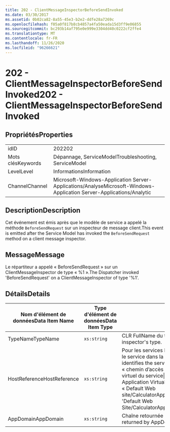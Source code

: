 ```yaml
---
title: 202 - ClientMessageInspectorBeforeSendInvoked
ms.date: 03/30/2017
ms.assetid: 0b02ca82-8a55-45e3-b2e2-ddfe28a7269c
ms.openlocfilehash: f05a0f817b8cb4857a4fa50eada15d3ff9e06855
ms.sourcegitcommit: bc293b14af795e0e999e3304dd40c0222cf2ffe4
ms.translationtype: MT
ms.contentlocale: fr-FR
ms.lasthandoff: 11/26/2020
ms.locfileid: "96266621"
---
```

# <a name="202---clientmessageinspectorbeforesendinvoked"></a><span data-ttu-id="c211b-102">202 - ClientMessageInspectorBeforeSendInvoked</span><span class="sxs-lookup"><span data-stu-id="c211b-102">202 - ClientMessageInspectorBeforeSendInvoked</span></span>

## <a name="properties"></a><span data-ttu-id="c211b-103">Propriétés</span><span class="sxs-lookup"><span data-stu-id="c211b-103">Properties</span></span>  
  
|||  
|-|-|  
|<span data-ttu-id="c211b-104">id</span><span class="sxs-lookup"><span data-stu-id="c211b-104">ID</span></span>|<span data-ttu-id="c211b-105">202</span><span class="sxs-lookup"><span data-stu-id="c211b-105">202</span></span>|  
|<span data-ttu-id="c211b-106">Mots clés</span><span class="sxs-lookup"><span data-stu-id="c211b-106">Keywords</span></span>|<span data-ttu-id="c211b-107">Dépannage, ServiceModel</span><span class="sxs-lookup"><span data-stu-id="c211b-107">Troubleshooting, ServiceModel</span></span>|  
|<span data-ttu-id="c211b-108">Level</span><span class="sxs-lookup"><span data-stu-id="c211b-108">Level</span></span>|<span data-ttu-id="c211b-109">Informations</span><span class="sxs-lookup"><span data-stu-id="c211b-109">Information</span></span>|  
|<span data-ttu-id="c211b-110">Channel</span><span class="sxs-lookup"><span data-stu-id="c211b-110">Channel</span></span>|<span data-ttu-id="c211b-111">Microsoft-Windows-Application Server-Applications/Analyse</span><span class="sxs-lookup"><span data-stu-id="c211b-111">Microsoft-Windows-Application Server-Applications/Analytic</span></span>|  
  
## <a name="description"></a><span data-ttu-id="c211b-112">Description</span><span class="sxs-lookup"><span data-stu-id="c211b-112">Description</span></span>  

 <span data-ttu-id="c211b-113">Cet événement est émis après que le modèle de service a appelé la méthode `BeforeSendRequest` sur un inspecteur de message client.</span><span class="sxs-lookup"><span data-stu-id="c211b-113">This event is emitted after the Service Model has invoked the `BeforeSendRequest` method on a client message inspector.</span></span>  
  
## <a name="message"></a><span data-ttu-id="c211b-114">Message</span><span class="sxs-lookup"><span data-stu-id="c211b-114">Message</span></span>  

 <span data-ttu-id="c211b-115">Le répartiteur a appelé « BeforeSendRequest » sur un ClientMessageInspector de type « %1 ».</span><span class="sxs-lookup"><span data-stu-id="c211b-115">The Dispatcher invoked 'BeforeSendRequest' on a ClientMessageInspector of type  '%1'.</span></span>  
  
## <a name="details"></a><span data-ttu-id="c211b-116">Détails</span><span class="sxs-lookup"><span data-stu-id="c211b-116">Details</span></span>  
  
|<span data-ttu-id="c211b-117">Nom d'élément de données</span><span class="sxs-lookup"><span data-stu-id="c211b-117">Data Item Name</span></span>|<span data-ttu-id="c211b-118">Type d'élément de données</span><span class="sxs-lookup"><span data-stu-id="c211b-118">Data Item Type</span></span>|<span data-ttu-id="c211b-119">Description</span><span class="sxs-lookup"><span data-stu-id="c211b-119">Description</span></span>|  
|--------------------|--------------------|-----------------|  
|<span data-ttu-id="c211b-120">TypeName</span><span class="sxs-lookup"><span data-stu-id="c211b-120">TypeName</span></span>|`xs:string`|<span data-ttu-id="c211b-121">CLR FullName du type d'inspecteur appelé.</span><span class="sxs-lookup"><span data-stu-id="c211b-121">The CLR FullName of the invoked inspector's type.</span></span>|  
|<span data-ttu-id="c211b-122">HostReference</span><span class="sxs-lookup"><span data-stu-id="c211b-122">HostReference</span></span>|`xs:string`|<span data-ttu-id="c211b-123">Pour les services hébergés par le Web, ce champ identifie de manière unique le service dans la hiérarchie Web.</span><span class="sxs-lookup"><span data-stu-id="c211b-123">For Web-hosted services, this field uniquely identifies the service in the Web hierarchy.</span></span> <span data-ttu-id="c211b-124">Son format est défini en tant que « chemin d’accès virtuel de l’application nom du site Web&#124;chemin d’accès virtuel du service&#124;ServiceName ».</span><span class="sxs-lookup"><span data-stu-id="c211b-124">Its format is defined as 'Web Site Name Application Virtual Path&#124;Service Virtual Path&#124;ServiceName'.</span></span> <span data-ttu-id="c211b-125">Exemple : « Default Web site/CalculatorApplication&#124;/CalculatorService.svc&#124;CalculatorService ».</span><span class="sxs-lookup"><span data-stu-id="c211b-125">Example: 'Default Web Site/CalculatorApplication&#124;/CalculatorService.svc&#124;CalculatorService'.</span></span>|  
|<span data-ttu-id="c211b-126">AppDomain</span><span class="sxs-lookup"><span data-stu-id="c211b-126">AppDomain</span></span>|`xs:string`|<span data-ttu-id="c211b-127">Chaîne retournée par AppDomain.CurrentDomain.FriendlyName.</span><span class="sxs-lookup"><span data-stu-id="c211b-127">The string returned by AppDomain.CurrentDomain.FriendlyName.</span></span>|
